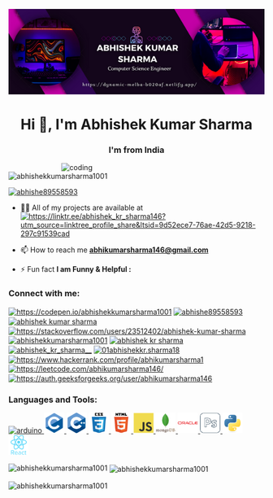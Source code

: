 ![logo](https://github.com/Abhishekkumarsharma1001/Abhishekkumarsharma1001/blob/main/My%20Banner.png)
<h1 align="center">Hi 👋, I'm Abhishek Kumar Sharma</h1>
<h3 align="center">I'm from India</h3>

<img align="right" alt="coding" width="400" src="https://user-images.githubusercontent.com/55389276/140866485-8fb1c876-9a8f-4d6a-98dc-08c4981eaf70.gif">

<p align="left"> <img src="https://komarev.com/ghpvc/?username=abhishekkumarsharma1001&label=Profile%20views&color=0e75b6&style=flat" alt="abhishekkumarsharma1001" /> </p>

<p align="left"> <a href="https://twitter.com/abhishe89558593" target="blank"><img src="https://img.shields.io/twitter/follow/abhishe89558593?logo=twitter&style=for-the-badge" alt="abhishe89558593" /></a> </p>

- 👨‍💻 All of my projects are available at
  <a href="https://linktr.ee/abhishek_kr_sharma146?utm_source=linktree_profile_share&ltsid=9d52ece7-76ae-42d5-9218-297c91539cad" target="blank"><img align="center" src="https://1000logos.net/wp-content/uploads/2023/01/Linktree-logo-500x281.png" alt="https://linktr.ee/abhishek_kr_sharma146?utm_source=linktree_profile_share&ltsid=9d52ece7-76ae-42d5-9218-297c91539cad" height="30" width="40" /></a>

- 📫 How to reach me **abhikumarsharma146@gmail.com**

- ⚡ Fun fact **I am Funny & Helpful :**

<h3 align="left">Connect with me:</h3>
<p align="left">
<a href="https://codepen.io/abhishekkumarsharma1001/" target="blank"><img align="center" src="https://raw.githubusercontent.com/rahuldkjain/github-profile-readme-generator/master/src/images/icons/Social/codepen.svg" alt="https://codepen.io/abhishekkumarsharma1001" height="30" width="40" /></a>
<a href="https://twitter.com/abhishe89558593" target="blank"><img align="center" src="https://raw.githubusercontent.com/rahuldkjain/github-profile-readme-generator/master/src/images/icons/Social/twitter.svg" alt="abhishe89558593" height="30" width="40" /></a>
<a href="https://www.linkedin.com/in/abhishek-kumar-sharma-3b2bb0213?utm_source=share&utm_campaign=share_via&utm_content=profile&utm_medium=android_app" target="blank"><img align="center" src="https://raw.githubusercontent.com/rahuldkjain/github-profile-readme-generator/master/src/images/icons/Social/linked-in-alt.svg" alt="abhishek kumar sharma" height="30" width="40" /></a>
<a href="https://stackoverflow.com/users/23512402/abhishek-kumar-sharma/" target="blank"><img align="center" src="https://raw.githubusercontent.com/rahuldkjain/github-profile-readme-generator/master/src/images/icons/Social/stack-overflow.svg" alt="https://stackoverflow.com/users/23512402/abhishek-kumar-sharma" height="30" width="40" /></a>
<a href="https://codesandbox.io/u/abhishekkumarsharma1001/" target="blank"><img align="center" src="https://raw.githubusercontent.com/rahuldkjain/github-profile-readme-generator/master/src/images/icons/Social/codesandbox.svg" alt="abhishekkumarsharma1001" height="30" width="40" /></a>
<a href="https://www.facebook.com/abhishekkrsharma.246?mibextid=ZbWKwL" target="blank"><img align="center" src="https://raw.githubusercontent.com/rahuldkjain/github-profile-readme-generator/master/src/images/icons/Social/facebook.svg" alt="abhishek kr sharma" height="30" width="40" /></a>
<a href="https://instagram.com/abhishek_kr_sharma__" target="blank"><img align="center" src="https://raw.githubusercontent.com/rahuldkjain/github-profile-readme-generator/master/src/images/icons/Social/instagram.svg" alt="abhishek_kr_sharma__" height="30" width="40" /></a>
<a href="https://www.youtube.com/channel/UC2jioOh2ohIa3--8rLBAY3w" target="blank"><img align="center" src="https://raw.githubusercontent.com/rahuldkjain/github-profile-readme-generator/master/src/images/icons/Social/youtube.svg" alt="01abhishekkr.sharma18" height="30" width="40" /></a>
<a href="https://www.hackerrank.com/profile/abhikumarsharma1" target="blank"><img align="center" src="https://raw.githubusercontent.com/rahuldkjain/github-profile-readme-generator/master/src/images/icons/Social/hackerrank.svg" alt="https://www.hackerrank.com/profile/abhikumarsharma1" height="30" width="40" /></a>
<a href="https://leetcode.com/abhikumarsharma146/" target="blank"><img align="center" src="https://raw.githubusercontent.com/rahuldkjain/github-profile-readme-generator/master/src/images/icons/Social/leet-code.svg" alt="https://leetcode.com/abhikumarsharma146/" height="30" width="40" /></a>
<a href="https://auth.geeksforgeeks.org/user/abhikumarsharma146/" target="blank"><img align="center" src="https://raw.githubusercontent.com/rahuldkjain/github-profile-readme-generator/master/src/images/icons/Social/geeks-for-geeks.svg" alt="https://auth.geeksforgeeks.org/user/abhikumarsharma146" height="30" width="40" /></a>
</p>

<h3 align="left">Languages and Tools:</h3>
<p align="left"> <a href="https://www.arduino.cc/" target="_blank" rel="noreferrer"> <img src="https://cdn.worldvectorlogo.com/logos/arduino-1.svg" alt="arduino" width="40" height="40"/> </a> <a href="https://www.cprogramming.com/" target="_blank" rel="noreferrer"> <img src="https://raw.githubusercontent.com/devicons/devicon/master/icons/c/c-original.svg" alt="c" width="40" height="40"/> </a> <a href="https://www.w3schools.com/cpp/" target="_blank" rel="noreferrer"> <img src="https://raw.githubusercontent.com/devicons/devicon/master/icons/cplusplus/cplusplus-original.svg" alt="cplusplus" width="40" height="40"/> </a> <a href="https://www.w3schools.com/css/" target="_blank" rel="noreferrer"> <img src="https://raw.githubusercontent.com/devicons/devicon/master/icons/css3/css3-original-wordmark.svg" alt="css3" width="40" height="40"/> </a> <a href="https://www.w3.org/html/" target="_blank" rel="noreferrer"> <img src="https://raw.githubusercontent.com/devicons/devicon/master/icons/html5/html5-original-wordmark.svg" alt="html5" width="40" height="40"/> </a> <a href="https://developer.mozilla.org/en-US/docs/Web/JavaScript" target="_blank" rel="noreferrer"> <img src="https://raw.githubusercontent.com/devicons/devicon/master/icons/javascript/javascript-original.svg" alt="javascript" width="40" height="40"/> </a> <a href="https://www.mongodb.com/" target="_blank" rel="noreferrer"> <img src="https://raw.githubusercontent.com/devicons/devicon/master/icons/mongodb/mongodb-original-wordmark.svg" alt="mongodb" width="40" height="40"/> </a> <a href="https://www.oracle.com/" target="_blank" rel="noreferrer"> <img src="https://raw.githubusercontent.com/devicons/devicon/master/icons/oracle/oracle-original.svg" alt="oracle" width="40" height="40"/> </a> <a href="https://www.photoshop.com/en" target="_blank" rel="noreferrer"> <img src="https://raw.githubusercontent.com/devicons/devicon/master/icons/photoshop/photoshop-line.svg" alt="photoshop" width="40" height="40"/> </a> <a href="https://www.python.org" target="_blank" rel="noreferrer"> <img src="https://raw.githubusercontent.com/devicons/devicon/master/icons/python/python-original.svg" alt="python" width="40" height="40"/> </a> <a href="https://reactjs.org/" target="_blank" rel="noreferrer"> <img src="https://raw.githubusercontent.com/devicons/devicon/master/icons/react/react-original-wordmark.svg" alt="react" width="40" height="40"/> </a> </p>

<p><img align="left" src="https://github-readme-stats.vercel.app/api/top-langs?username=abhishekkumarsharma1001&show_icons=true&locale=en&layout=compact" alt="abhishekkumarsharma1001" /></p>

<p>&nbsp;<img align="center" src="https://github-readme-stats.vercel.app/api?username=abhishekkumarsharma1001&show_icons=true&locale=en" alt="abhishekkumarsharma1001" /></p>

<p><img align="center" src="https://github-readme-streak-stats.herokuapp.com/?user=abhishekkumarsharma1001&" alt="abhishekkumarsharma1001" /></p>

